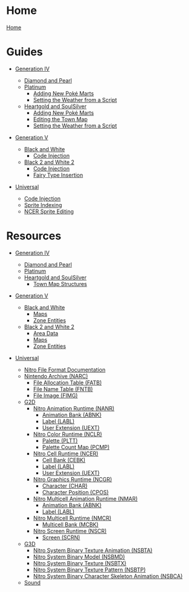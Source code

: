 # Home

[Home](README.md)

# Guides

- [Generation IV]()
  - [Diamond and Pearl]()
  - [Platinum]()
    - [Adding New Poké Marts](gen4/guides/field/pt_hgss-pokemarts.md)
    - [Setting the Weather from a Script](gen4/guides/field/pt_hgss-script_weather.md)
  - [Heartgold and SoulSilver]()
    - [Adding New Poké Marts](gen4/guides/field/pt_hgss-pokemarts.md)
    - [Editing the Town Map](gen4/guides/interface/hgss-town_map.md)
    - [Setting the Weather from a Script](gen4/guides/field/pt_hgss-script_weather.md)

- [Generation V]()
  - [Black and White]()
    - [Code Injection](gen5/guides/misc/bw_b2w2-code_injection.md)
  - [Black 2 and White 2]()
    - [Code Injection](gen5/guides/misc/bw_b2w2-code_injection.md)
    - [Fairy Type Insertion](gen5/guides/misc/b2w2-fairy.md)

- [Universal]()
  - [Code Injection](universal/guides/code_injection/code_injection.md)
  - [Sprite Indexing](universal/guides/sprite_indexing/indexing.md)
  - [NCER Sprite Editing](universal/guides/ncer_sprite_editing/ncer_sprite_editing.md)


# Resources
- [Generation IV]()
  - [Diamond and Pearl]()
  - [Platinum]()
  - [Heartgold and SoulSilver]()
    - [Town Map Structures](gen4/resources/interface/hgss-town_map_spots.md)

- [Generation V]()
  - [Black and White]()
    - [Maps](gen5/resources/field/bw_b2w2-maps.md)
    - [Zone Entities](gen5/resources/field/bw_b2w2-zone_entities.md)
  - [Black 2 and White 2]()
    - [Area Data](gen5/resources/field/b2w2-area_data.md)
    - [Maps](gen5/resources/field/bw_b2w2-maps.md)
    - [Zone Entities](gen5/resources/field/bw_b2w2-zone_entities.md)
   
- [Universal]()
  -  [Nitro File Format Documentation](universal/resources/nitro/nitro_overview.md)
    - [Nintendo Archive (NARC)](universal/resources/nitro/file_system/file_narc.md)
      - [File Allocation Table (FATB)](universal/resources/nitro/file_system/section_fatb.md)
      - [File Name Table (FNTB)](universal/resources/nitro/file_system/section_fntb.md)
      - [File Image (FIMG)](universal/resources/nitro/file_system/section_fimg.md)
    - [G2D]()
      - [Nitro Animation Runtime (NANR)](universal/resources/nitro/graphics_2d/file_nanr.md)
        - [Animation Bank (ABNK)](universal/resources/nitro/graphics_2d/section_abnk.md)
        - [Label (LABL)](universal/resources/nitro/graphics_2d/section_labl.md)
        - [User Extension (UEXT)](universal/resources/nitro/graphics_2d/section_uext.md)
      - [Nitro Color Runtime (NCLR)](universal/resources/nitro/graphics_2d/file_nclr.md)
        - [Palette (PLTT)](universal/resources/nitro/graphics_2d/section_pltt.md)
        - [Palette Count Map (PCMP)](universal/resources/nitro/graphics_2d/section_pcmp.md)
      - [Nitro Cell Runtime (NCER)](universal/resources/nitro/graphics_2d/file_ncer.md)
        - [Cell Bank (CEBK)](universal/resources/nitro/graphics_2d/section_cebk.md)
        - [Label (LABL)](universal/resources/nitro/graphics_2d/section_labl.md)
        - [User Extension (UEXT)](universal/resources/nitro/graphics_2d/section_uext.md)
      - [Nitro Graphics Runtime (NCGR)](universal/resources/nitro/graphics_2d/file_ncgr.md)
        - [Character (CHAR)](universal/resources/nitro/graphics_2d/section_char.md)
        - [Character Position (CPOS)](universal/resources/nitro/graphics_2d/section_cpos.md)
      - [Nitro Multicell Animation Runtime (NMAR)](universal/resources/nitro/graphics_2d/file_nmar.md)
        - [Animation Bank (ABNK)](universal/resources/nitro/graphics_2d/section_abnk.md)
        - [Label (LABL)](universal/resources/nitro/graphics_2d/section_labl.md)
      - [Nitro Multicell Runtime (NMCR)](universal/resources/nitro/graphics_2d/file_nmcr.md)
        - [Multicell Bank (MCBK)](universal/resources/nitro/graphics_2d/section_mcbk.md)
      - [Nitro Screen Runtime (NSCR)](universal/resources/nitro/graphics_2d/file_nscr.md)
        - [Screen (SCRN)](universal/resources/nitro/graphics_2d/section_scrn.md)
    - [G3D]()
      - [Nitro System Binary Texture Animation (NSBTA)](universal/resources/nitro/graphics_3d/file_bta0.md)
      - [Nitro System Binary Model (NSBMD)](universal/resources/nitro/graphics_3d/file_bmd0.md)
      - [Nitro System Binary Texture (NSBTX)](universal/resources/nitro/graphics_3d/file_btx0.md)
      - [Nitro System Binary Texture Pattern (NSBTP)](universal/resources/nitro/graphics_3d/file_btp0.md)
      - [Nitro System Binary Character Skeleton Animation (NSBCA)](universal/resources/nitro/graphics_3d/file_bca0.md)
    - [Sound]()
